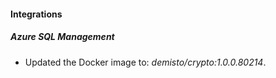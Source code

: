 #### Integrations
##### Azure SQL Management
- Updated the Docker image to: *demisto/crypto:1.0.0.80214*.
